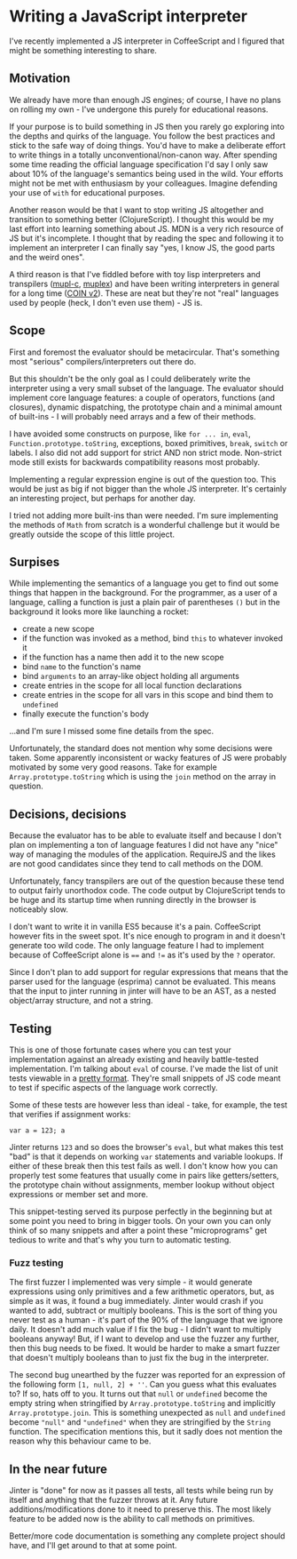 <!-- @@@title:Writing a JavaScript interpreter@@@ -->

# Writing a JavaScript interpreter

I've recently implemented a JS interpreter in CoffeeScript and I figured that might be something interesting to share.


## Motivation

We already have more than enough JS engines; of course, I have no plans on rolling my own - I've
undergone this purely for educational reasons.

If your purpose is to build something in JS then you rarely go exploring into the depths and quirks
of the language. You follow the best practices and stick to the safe way of doing things.
You'd have to make a deliberate effort to write things in a totally unconventional/non-canon way.
After spending some time reading the official language specification I'd say I only saw about 10% of
the language's semantics being used in the wild. Your efforts might not be met with enthusiasm
by your colleagues. Imagine defending your use of `with` for educational purposes.

Another reason would be that I want to stop writing JS altogether and transition to something better (ClojureScript).
I thought this would be my last effort into learning something about JS. MDN is a very rich resource of JS
but it's incomplete. I thought that by reading the spec and following it to implement an interpreter I can
finally say "yes, I know JS, the good parts and the weird ones".

A third reason is that I've fiddled before with toy lisp interpreters and transpilers
([mupl-c](https://github.com/adrianton3/mupl-c), [muplex](https://github.com/adrianton3/muplex))
and have been writing interpreters in general for a long time
([COIN v2](https://web.archive.org/web/20070322220942/http://www.donebyme.go.ro/sources/coin10.pas.html)).
These are neat but they're not "real" languages used by people (heck, I don't even use them) - JS is.


## Scope

First and foremost the evaluator should be metacircular. That's something most "serious" compilers/interpreters out there do.

But this shouldn't be the only goal as I could deliberately write the interpreter using a very small subset of the language.
The evaluator should implement core language features: a couple of operators, functions (and closures),
dynamic dispatching, the prototype chain and a minimal amount of built-ins - I will probably need arrays and a few of
their methods.

I have avoided some constructs on purpose, like `for ... in`, `eval`, `Function.prototype.toString`, exceptions,
boxed primitives, `break`, `switch` or labels. I also did not add support for strict AND non strict mode.
Non-strict mode still exists for backwards compatibility reasons most probably.

Implementing a regular expression engine is out of the question too. This would be just as big if not bigger
than the whole JS interpreter. It's certainly an interesting project, but perhaps for another day.

I tried not adding more built-ins than were needed. I'm sure implementing the methods of `Math` from scratch is a wonderful
challenge but it would be greatly outside the scope of this little project.


## Surpises

While implementing the semantics of a language you get to find out some things that happen in the background.
For the programmer, as a user of a language, calling a function is just a plain pair of parentheses `()` but
in the background it looks more like launching a rocket:

 + create a new scope
 + if the function was invoked as a method, bind `this` to whatever invoked it
 + if the function has a name then add it to the new scope
 + bind `name` to the function's name
 + bind `arguments` to an array-like object holding all arguments
 + create entries in the scope for all local function declarations
 + create entries in the scope for all vars in this scope and bind them to `undefined`
 + finally execute the function's body

...and I'm sure I missed some fine details from the spec.

Unfortunately, the standard does not mention why some decisions were taken.
Some apparently inconsistent or wacky features of JS were probably motivated by some very good reasons.
Take for example `Array.prototype.toString` which is using the `join` method on the array in question.


## Decisions, decisions

Because the evaluator has to be able to evaluate itself and because I don't plan on implementing a ton of language
features I did not have any "nice" way of managing the modules of the application.
RequireJS and the likes are not good candidates since they tend to call methods on the DOM.

Unfortunately, fancy transpilers are out of the question because these tend to output fairly unorthodox code.
The code output by ClojureScript tends to be huge and its startup time when running directly in the browser is noticeably slow.

I don't want to write it in vanilla ES5 because it's a pain. CoffeeScript however fits in the sweet spot.
It's nice enough to program in and it doesn't generate too wild code. The only language feature I had to implement
because of CoffeeScript alone is `==` and `!=` as it's used by the `?` operator.

Since I don't plan to add support for regular expressions that means that the parser used for the language
(esprima) cannot be evaluated. This means that the input to jinter running in jinter will have to be an AST,
as a nested object/array structure, and not a string.


## Testing

This is one of those fortunate cases where you can test your implementation against an already existing
and heavily battle-tested implementation. I'm talking about `eval` of course. I've made the list of unit tests
viewable in a [pretty format](http://adrianton3.github.io/jinter/demo/src/demo.html). They're small snippets of
JS code meant to test if specific aspects of the language work correctly.

Some of these tests are however less than ideal - take, for example, the test that verifies if assignment works:

`var a = 123; a`

Jinter returns `123` and so does the browser's `eval`, but what makes this test "bad" is that it depends on working
`var` statements and variable lookups. If either of these break then this test fails as well.
I don't know how you can properly test some features that usually come in pairs like
getters/setters, the prototype chain without assignments, member lookup without object expressions or member set and more.

This snippet-testing served its purpose perfectly in the beginning but at some point you need to bring in bigger tools.
On your own you can only think of so many snippets and after a point these "microprograms" get tedious to write and
that's why you turn to automatic testing.


### Fuzz testing

The first fuzzer I implemented was very simple - it would generate expressions using only primitives and a few
arithmetic operators, but, as simple as it was, it found a bug immediately.
Jinter would crash if you wanted to add, subtract or multiply booleans.
This is the sort of thing you never test as a human - it's part of the 90% of the language that we ignore daily.
It doesn't add much value if I fix the bug - I didn't want to multiply booleans anyway! But, if I want to develop
and use the fuzzer any further, then this bug needs to be fixed. It would be harder to make a smart fuzzer
that doesn't multiply booleans than to just fix the bug in the interpreter.

The second bug unearthed by the fuzzer was reported for an expression of the following form `[1, null, 2] + ''`.
Can you guess what this evaluates to? If so, hats off to you. It turns out that `null` or `undefined` become
the empty string when stringified by `Array.prototype.toString` and implicitly `Array.prototype.join`.
This is something unexpected as `null` and `undefined` become `"null"` and `"undefined"` when they are
stringified by the `String` function.
The specification mentions this, but it sadly does not mention the reason why this behaviour came to be.


## In the near future

Jinter is "done" for now as it passes all tests, all tests while being run by itself and anything that
the fuzzer throws at it. Any future additions/modifications done to it need to preserve this. The most likely feature
to be added now is the ability to call methods on primitives.

Better/more code documentation is something any complete project should have, and I'll get around to that at some point.